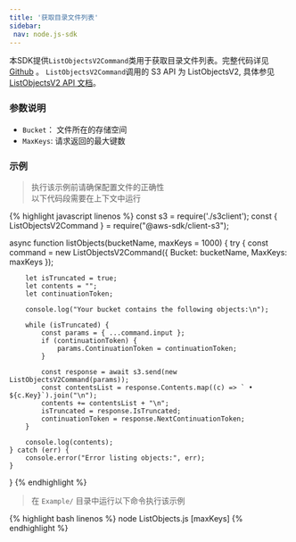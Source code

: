 ```yaml
---
title: '获取目录文件列表'
sidebar:
 nav: node.js-sdk
---
```

本SDK提供`ListObjectsV2Command`类用于获取目录文件列表。完整代码详见 [Github](https://github.com/aws/aws-sdk-js-v3/blob/main/clients/client-s3/src/commands/ListObjectsV2Command.ts) 。
`ListObjectsV2Command`调用的 S3 API 为 ListObjectsV2, 具体参见[ListObjectsV2 API 文档](https://docs.aws.amazon.com/AmazonS3/latest/API/API_ListObjectsV2.html)。



### 参数说明
- `Bucket`： 文件所在的存储空间
- `MaxKeys`: 请求返回的最大键数




### 示例
> 执行该示例前请确保配置文件的正确性<br>以下代码段需要在上下文中运行

<div class="copyable" markdown="1">
{% highlight javascript linenos %}
const s3 = require('./s3client');
const { ListObjectsV2Command } = require("@aws-sdk/client-s3");

async function listObjects(bucketName, maxKeys = 1000) {
    try {
        const command = new ListObjectsV2Command({
            Bucket: bucketName,
            MaxKeys: maxKeys
        });

        let isTruncated = true;
        let contents = "";
        let continuationToken;

        console.log("Your bucket contains the following objects:\n");

        while (isTruncated) {
            const params = { ...command.input };
            if (continuationToken) {
                params.ContinuationToken = continuationToken;
            }

            const response = await s3.send(new ListObjectsV2Command(params));
            const contentsList = response.Contents.map((c) => ` • ${c.Key}`).join("\n");
            contents += contentsList + "\n";
            isTruncated = response.IsTruncated;
            continuationToken = response.NextContinuationToken;
        }

        console.log(contents);
    } catch (err) {
        console.error("Error listing objects:", err);
    }
}
{% endhighlight %}
</div>

> 在 `Example/` 目录中运行以下命令执行该示例

<div class="copyable" markdown="1">
{% highlight bash linenos %}
node ListObjects.js <bucketName> [maxKeys]
{% endhighlight %}
</div>
